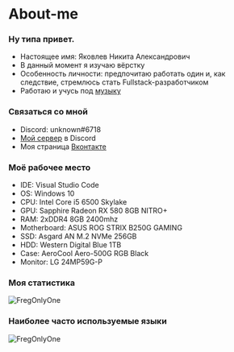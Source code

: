 # About-me

### Ну типа привет.
- Настоящее имя: Яковлев Никита Александрович
- В данный момент я изучаю вёрстку
- Особенность личности: предпочитаю работать один и, как следствие, стремлюсь стать Fullstack-разработчиком
- Работаю и учусь под <a href="https://music.youtube.com/channel/UCQzZlg__X-tAZdkCpQXzJyQ">музыку</a>

### Связаться со мной
- Discord: unknоwn#6718
- <a href="https://discord.gg/KsRVMCxnEB">Мой сервер</a> в Discord
- Моя страница <a href="https://vk.com/1eave_me_alone">Вконтакте</a>

### Моё рабочее место
- IDE: Visual Studio Code
- OS: Windows 10
- CPU: Intel Core i5 6500 Skylake
- GPU: Sapphire Radeon RX 580 8GB NITRO+
- RAM: 2хDDR4 8GB 2400mhz
- Motherboard: ASUS ROG STRIX B250G GAMING
- SSD: Asgard AN M.2 NVMe 256GB
- HDD: Western Digital Blue 1TB
- Case: AeroCool Aero-500G RGB Black
- Monitor: LG 24MP59G-P
  
### Моя статистика
<p align="left"><img src="https://github-readme-stats.vercel.app/api?username=FregOnlyOne&show_icons=true&theme=tokyonight" alt="FregOnlyOne"/>

### Наиболее часто используемые языки
<p align="left"><img src="https://github-readme-stats.vercel.app/api/top-langs/?username=FregOnlyOne&layout=compact&theme=tokyonight" alt="FregOnlyOne"/>

